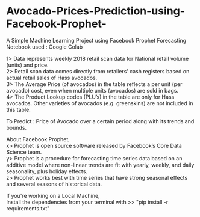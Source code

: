 # Avocado-Prices-Prediction-using-Facebook-Prophet-
A Simple Machine Learning Project using Facebook Prophet Forecasting              
Notebook used : Google Colab                                      

1> Data represents weekly 2018 retail scan data for National retail volume (units) and price.            
2> Retail scan data comes directly from retailers’ cash registers based on actual retail sales of Hass avocados.            
3> The Average Price (of avocados) in the table reflects a per unit (per avocado) cost, even when multiple units (avocados) are sold in bags.                                       
4> The Product Lookup codes (PLU’s) in the table are only for Hass avocados. Other varieties of avocados (e.g. greenskins) are not included in this table.                 

To Predict : Price of Avocado over a certain period along with its trends and bounds.                        

About Facebook Prophet,                
x> Prophet is open source software released by Facebook’s Core Data Science team.                            
y> Prophet is a procedure for forecasting time series data based on an additive model where non-linear trends are fit with yearly, weekly, and daily seasonality, plus holiday effects.               
z> Prophet works best with time series that have strong seasonal effects and several seasons of historical data.          

If you're working on a Local Machine,                     
Install the dependencies from your terminal with >> "pip install -r requirements.txt"
